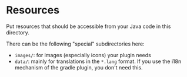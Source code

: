 # Resources
Put resources that should be accessible from your Java code in this directory.

There can be the following "special" subdirectories here:
* `images/`: for images (especially icons) your plugin needs
* `data/`: mainly for translations in the `*.lang` format. If you use the i18n mechanism of the gradle plugin, you don't need this.
